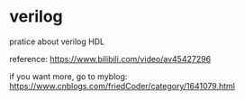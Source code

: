 # verilog

pratice about verilog HDL

reference: https://www.bilibili.com/video/av45427296

if you want more, go to myblog: https://www.cnblogs.com/friedCoder/category/1641079.html
